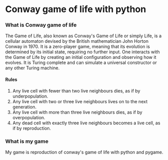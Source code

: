<h1>Conway game of life with python</h1>

<h3>What is Conway game of life</h3>

The Game of Life, also known as Conway's Game of Life or simply Life, is a cellular automaton devised by the British mathematician John Horton Conway in 1970.
It is a zero-player game, meaning that its evolution is determined by its initial state, requiring no further input.
One interacts with the Game of Life by creating an initial configuration and observing how it evolves.
It is Turing complete and can simulate a universal constructor or any other Turing machine.

<h4>Rules</h4>
<ol>
  <li>Any live cell with fewer than two live neighbours dies, as if by underpopulation.</li>
  <li>Any live cell with two or three live neighbours lives on to the next generation.</li>
  <li>Any live cell with more than three live neighbours dies, as if by overpopulation.</li>
  <li>Any dead cell with exactly three live neighbours becomes a live cell, as if by reproduction.</li>
</ol>

<h3>What is my game</h3>

My game is reproduction of conway's game of life with python and pygame.
